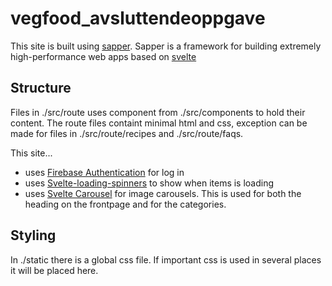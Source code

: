 # vegfood_avsluttendeoppgave
 
This site is built using <a href="https://sapper.svelte.dev/">sapper</a>. Sapper is a framework for building extremely high-performance web apps based on <a href="https://svelte.dev//">svelte</a>


## Structure

Files in ./src/route uses component from ./src/components to hold their content. The route files containt minimal html and css, exception can be made for files in ./src/route/recipes and ./src/route/faqs.

This site...
- uses <a href="hhttps://firebase.google.com/docs/auth">Firebase Authentication</a> for log in
- uses <a href="https://github.com/Schum123/svelte-loading-spinners#svelte-loading-spinners">Svelte-loading-spinners</a> to show when items is loading
- uses <a href="https://github.com/beyonk-adventures/svelte-carousel#svelte-carousel">Svelte Carousel</a> for image carousels. This is used for both the heading on the frontpage and for the categories.

## Styling

In ./static there is a global css file. If important css is used in several places it will be placed here.